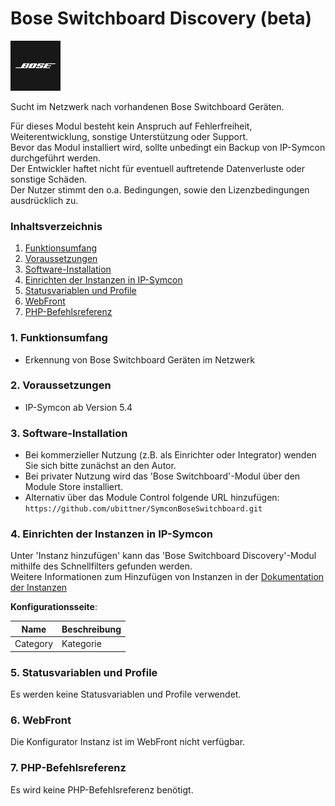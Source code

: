 # Bose Switchboard Discovery (beta)  

![Image](../imgs/bose_logo_blackbox_80x80.png)  

Sucht im Netzwerk nach vorhandenen Bose Switchboard Geräten.  

Für dieses Modul besteht kein Anspruch auf Fehlerfreiheit, Weiterentwicklung, sonstige Unterstützung oder Support.  
Bevor das Modul installiert wird, sollte unbedingt ein Backup von IP-Symcon durchgeführt werden.  
Der Entwickler haftet nicht für eventuell auftretende Datenverluste oder sonstige Schäden.  
Der Nutzer stimmt den o.a. Bedingungen, sowie den Lizenzbedingungen ausdrücklich zu.  

### Inhaltsverzeichnis

1. [Funktionsumfang](#1-funktionsumfang)
2. [Voraussetzungen](#2-voraussetzungen)
3. [Software-Installation](#3-software-installation)
4. [Einrichten der Instanzen in IP-Symcon](#4-einrichten-der-instanzen-in-ip-symcon)
5. [Statusvariablen und Profile](#5-statusvariablen-und-profile)
6. [WebFront](#6-webfront)
7. [PHP-Befehlsreferenz](#7-php-befehlsreferenz)

### 1. Funktionsumfang

* Erkennung von Bose Switchboard Geräten im Netzwerk

### 2. Voraussetzungen

- IP-Symcon ab Version 5.4

### 3. Software-Installation

* Bei kommerzieller Nutzung (z.B. als Einrichter oder Integrator) wenden Sie sich bitte zunächst an den Autor.
* Bei privater Nutzung wird das 'Bose Switchboard'-Modul über den Module Store installiert.
* Alternativ über das Module Control folgende URL hinzufügen: `https://github.com/ubittner/SymconBoseSwitchboard.git`  

### 4. Einrichten der Instanzen in IP-Symcon

Unter 'Instanz hinzufügen' kann das 'Bose Switchboard Discovery'-Modul mithilfe des Schnellfilters gefunden werden.  
Weitere Informationen zum Hinzufügen von Instanzen in der [Dokumentation der Instanzen](https://www.symcon.de/service/dokumentation/konzepte/instanzen/#Instanz_hinzufügen)

__Konfigurationsseite__:

Name     | Beschreibung
-------- | ------------------
Category | Kategorie

### 5. Statusvariablen und Profile

Es werden keine Statusvariablen und Profile verwendet.  

### 6. WebFront

Die Konfigurator Instanz ist im WebFront nicht verfügbar. 

### 7. PHP-Befehlsreferenz

Es wird keine PHP-Befehlsreferenz benötigt.